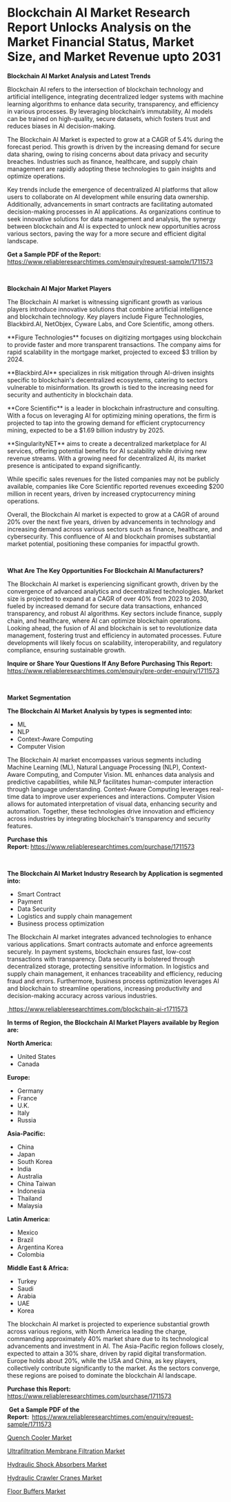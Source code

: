<p><h1>Blockchain AI Market Research Report Unlocks Analysis on the Market Financial Status, Market Size, and Market Revenue upto 2031</h1></p><p><strong>Blockchain AI Market Analysis and Latest Trends</strong></p>
<p><p>Blockchain AI refers to the intersection of blockchain technology and artificial intelligence, integrating decentralized ledger systems with machine learning algorithms to enhance data security, transparency, and efficiency in various processes. By leveraging blockchain’s immutability, AI models can be trained on high-quality, secure datasets, which fosters trust and reduces biases in AI decision-making.</p><p>The Blockchain AI Market is expected to grow at a CAGR of 5.4% during the forecast period. This growth is driven by the increasing demand for secure data sharing, owing to rising concerns about data privacy and security breaches. Industries such as finance, healthcare, and supply chain management are rapidly adopting these technologies to gain insights and optimize operations.</p><p>Key trends include the emergence of decentralized AI platforms that allow users to collaborate on AI development while ensuring data ownership. Additionally, advancements in smart contracts are facilitating automated decision-making processes in AI applications. As organizations continue to seek innovative solutions for data management and analysis, the synergy between blockchain and AI is expected to unlock new opportunities across various sectors, paving the way for a more secure and efficient digital landscape.</p></p>
<p><strong>Get a Sample PDF of the Report:&nbsp;</strong> <a href="https://www.reliableresearchtimes.com/enquiry/request-sample/1711573?utm_campaign=1593&utm_medium=2&utm_source=Github&utm_content=ia&utm_term=22102024&utm_id=blockchain-ai">https://www.reliableresearchtimes.com/enquiry/request-sample/1711573</a></p>
<p>&nbsp;</p>
<p><strong>Blockchain AI Major Market Players</strong></p>
<p><p>The Blockchain AI market is witnessing significant growth as various players introduce innovative solutions that combine artificial intelligence and blockchain technology. Key players include Figure Technologies, Blackbird.AI, NetObjex, Cyware Labs, and Core Scientific, among others.</p><p>**Figure Technologies** focuses on digitizing mortgages using blockchain to provide faster and more transparent transactions. The company aims for rapid scalability in the mortgage market, projected to exceed $3 trillion by 2024.</p><p>**Blackbird.AI** specializes in risk mitigation through AI-driven insights specific to blockchain's decentralized ecosystems, catering to sectors vulnerable to misinformation. Its growth is tied to the increasing need for security and authenticity in blockchain data.</p><p>**Core Scientific** is a leader in blockchain infrastructure and consulting. With a focus on leveraging AI for optimizing mining operations, the firm is projected to tap into the growing demand for efficient cryptocurrency mining, expected to be a $1.69 billion industry by 2025.</p><p>**SingularityNET** aims to create a decentralized marketplace for AI services, offering potential benefits for AI scalability while driving new revenue streams. With a growing need for decentralized AI, its market presence is anticipated to expand significantly.</p><p>While specific sales revenues for the listed companies may not be publicly available, companies like Core Scientific reported revenues exceeding $200 million in recent years, driven by increased cryptocurrency mining operations. </p><p>Overall, the Blockchain AI market is expected to grow at a CAGR of around 20% over the next five years, driven by advancements in technology and increasing demand across various sectors such as finance, healthcare, and cybersecurity. This confluence of AI and blockchain promises substantial market potential, positioning these companies for impactful growth.</p></p>
<p>&nbsp;</p>
<p><strong>What Are The Key Opportunities For Blockchain AI Manufacturers?</strong></p>
<p><p>The Blockchain AI market is experiencing significant growth, driven by the convergence of advanced analytics and decentralized technologies. Market size is projected to expand at a CAGR of over 40% from 2023 to 2030, fueled by increased demand for secure data transactions, enhanced transparency, and robust AI algorithms. Key sectors include finance, supply chain, and healthcare, where AI can optimize blockchain operations. Looking ahead, the fusion of AI and blockchain is set to revolutionize data management, fostering trust and efficiency in automated processes. Future developments will likely focus on scalability, interoperability, and regulatory compliance, ensuring sustainable growth.</p></p>
<p><strong>Inquire or Share Your Questions If Any Before Purchasing This Report:</strong> <a href="https://www.reliableresearchtimes.com/enquiry/pre-order-enquiry/1711573?utm_campaign=1593&utm_medium=2&utm_source=Github&utm_content=ia&utm_term=22102024&utm_id=blockchain-ai">https://www.reliableresearchtimes.com/enquiry/pre-order-enquiry/1711573</a></p>
<p>&nbsp;</p>
<p><strong>Market Segmentation</strong></p>
<p><strong>The Blockchain AI Market Analysis by types is segmented into:</strong></p>
<p><ul><li>ML</li><li>NLP</li><li>Context-Aware Computing</li><li>Computer Vision</li></ul></p>
<p><p>The Blockchain AI market encompasses various segments including Machine Learning (ML), Natural Language Processing (NLP), Context-Aware Computing, and Computer Vision. ML enhances data analysis and predictive capabilities, while NLP facilitates human-computer interaction through language understanding. Context-Aware Computing leverages real-time data to improve user experiences and interactions. Computer Vision allows for automated interpretation of visual data, enhancing security and automation. Together, these technologies drive innovation and efficiency across industries by integrating blockchain's transparency and security features.</p></p>
<p><strong>Purchase this Report:&nbsp;</strong><a href="https://www.reliableresearchtimes.com/purchase/1711573?utm_campaign=1593&utm_medium=2&utm_source=Github&utm_content=ia&utm_term=22102024&utm_id=blockchain-ai">https://www.reliableresearchtimes.com/purchase/1711573</a></p>
<p>&nbsp;</p>
<p><strong>The Blockchain AI Market Industry Research by Application is segmented into:</strong></p>
<p><ul><li>Smart Contract</li><li>Payment</li><li>Data Security</li><li>Logistics and supply chain management</li><li>Business process optimization</li></ul></p>
<p><p>The Blockchain AI market integrates advanced technologies to enhance various applications. Smart contracts automate and enforce agreements securely. In payment systems, blockchain ensures fast, low-cost transactions with transparency. Data security is bolstered through decentralized storage, protecting sensitive information. In logistics and supply chain management, it enhances traceability and efficiency, reducing fraud and errors. Furthermore, business process optimization leverages AI and blockchain to streamline operations, increasing productivity and decision-making accuracy across various industries.</p></p>
<p><a href="https://www.reliableresearchtimes.com/blockchain-ai-r1711573?utm_campaign=1593&utm_medium=2&utm_source=Github&utm_content=ia&utm_term=22102024&utm_id=blockchain-ai">&nbsp;https://www.reliableresearchtimes.com/blockchain-ai-r1711573</a></p>
<p><strong>In terms of Region, the Blockchain AI Market Players available by Region are:</strong></p>
<p>
    <p> <strong> North America: </strong>
        <ul>
            <li>United States</li>
            <li>Canada</li>
        </ul>
        </p> 
    <p> <strong> Europe: </strong>
        <ul>
            <li>Germany</li>
            <li>France</li>
            <li>U.K.</li>
            <li>Italy</li>
            <li>Russia</li>
        </ul>
        </p> 
    <p> <strong> Asia-Pacific: </strong>
        <ul>
            <li>China</li>
            <li>Japan</li>
            <li>South Korea</li>
            <li>India</li>
            <li>Australia</li>
            <li>China Taiwan</li>
            <li>Indonesia</li>
            <li>Thailand</li>
            <li>Malaysia</li>
        </ul>
        </p> 
    <p> <strong> Latin America: </strong>
        <ul>
            <li>Mexico</li>
            <li>Brazil</li>
            <li>Argentina Korea</li>
            <li>Colombia</li>
        </ul>
        </p> 
    <p> <strong> Middle East & Africa: </strong>
        <ul>
            <li>Turkey</li>
            <li>Saudi</li>
            <li>Arabia</li>
            <li>UAE</li>
            <li>Korea</li>
        </ul>
    </p>
    </p>
<p><p>The blockchain AI market is projected to experience substantial growth across various regions, with North America leading the charge, commanding approximately 40% market share due to its technological advancements and investment in AI. The Asia-Pacific region follows closely, expected to attain a 30% share, driven by rapid digital transformation. Europe holds about 20%, while the USA and China, as key players, collectively contribute significantly to the market. As the sectors converge, these regions are poised to dominate the blockchain AI landscape.</p></p>
<p><strong>Purchase this Report: </strong><a href="https://www.reliableresearchtimes.com/purchase/1711573?utm_campaign=1593&utm_medium=2&utm_source=Github&utm_content=ia&utm_term=22102024&utm_id=blockchain-ai">https://www.reliableresearchtimes.com/purchase/1711573</a></p>
<p>&nbsp;<strong>Get a Sample PDF of the Report:&nbsp;&nbsp;</strong><a href="https://www.reliableresearchtimes.com/enquiry/request-sample/1711573?utm_campaign=1593&utm_medium=2&utm_source=Github&utm_content=ia&utm_term=22102024&utm_id=blockchain-ai">https://www.reliableresearchtimes.com/enquiry/request-sample/1711573</a></p>
<p><strong></strong></p>
<p><p><a href="https://www.linkedin.com/pulse/quench-cooler-market-size-share-trends-analysis-report-sug5e?utm_campaign=1593&utm_medium=2&utm_source=Github&utm_content=ia&utm_term=22102024&utm_id=blockchain-ai">Quench Cooler Market</a></p><p><a href="https://www.linkedin.com/pulse/influencing-factors-ultrafiltration-membrane-filtration-iihje?utm_campaign=1593&utm_medium=2&utm_source=Github&utm_content=ia&utm_term=22102024&utm_id=blockchain-ai">Ultrafiltration Membrane Filtration Market</a></p><p><a href="https://www.linkedin.com/pulse/hydraulic-shock-absorbers-market-growth-outlook-from-2024-2031-qwzqf?utm_campaign=1593&utm_medium=2&utm_source=Github&utm_content=ia&utm_term=22102024&utm_id=blockchain-ai">Hydraulic Shock Absorbers Market</a></p><p><a href="https://www.linkedin.com/pulse/future-innovation-global-hydraulic-crawler-cranes-market-growth-sbgnf?utm_campaign=1593&utm_medium=2&utm_source=Github&utm_content=ia&utm_term=22102024&utm_id=blockchain-ai">Hydraulic Crawler Cranes Market</a></p><p><a href="https://www.linkedin.com/pulse/floor-buffers-market-ecosystem-competitive-landscape-strategic-7at8f?utm_campaign=1593&utm_medium=2&utm_source=Github&utm_content=ia&utm_term=22102024&utm_id=blockchain-ai">Floor Buffers Market</a></p></p>